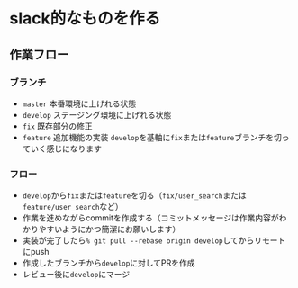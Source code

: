 # slack的なものを作る



## 作業フロー

### ブランチ
- `master` 本番環境に上げれる状態
- `develop` ステージング環境に上げれる状態
- `fix` 既存部分の修正
- `feature` 追加機能の実装
`develop`を基軸に`fix`または`feature`ブランチを切っていく感じになります

### フロー
- `develop`から`fix`または`feature`を切る（`fix/user_search`または`feature/user_search`など）
- 作業を進めながらcommitを作成する（コミットメッセージは作業内容がわかりやすいようにかつ簡潔にお願いします）
- 実装が完了したら`% git pull --rebase origin develop`してからリモートにpush
- 作成したブランチから`develop`に対してPRを作成
- レビュー後に`develop`にマージ
